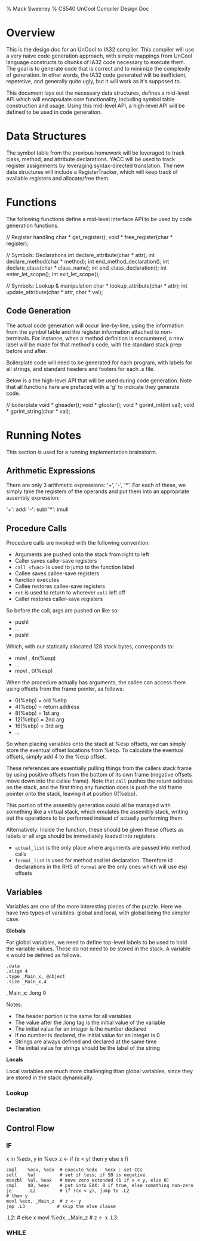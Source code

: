 % Mack Sweeney
% CS540 UnCool Compiler Design Doc

# Overview

This is the design doc for an UnCool to IA32 compiler. This compiler will use a
very naive code generation approach, with simple mappings from UnCool language
constructs to chunks of IA32 code necessary to execute them. The goal is to
generate code that is correct and to minimize the complexity of generation. In
other words, the IA32 code generated will be inefficient, repetetive, and
generally quite ugly, but it will work as it's supposed to.

This document lays out the necessary data structures, defines a mid-level API
which will encapsulate core functionality, including symbol table construction
and usage. Using this mid-level API, a high-level API will be defined to be used
in code generation.

# Data Structures

The symbol table from the previous homework will be leveraged to track class,
method, and attribute declarations. YACC will be used to track register
assignments by leveraging syntax-directed translation. The new data structures
will include a RegisterTracker, which will keep track of available registers and
allocate/free them.

# Functions

The following functions define a mid-level interface API to be used by code
generation functions.

// Register handling
char * get_register();
void * free_register(char * register);

// Symbols: Declarations
int declare_attribute(char * attr);
int declare_method(char * method);
int end_method_declaration();
int declare_class(char * class_name);
int end_class_declaration();
int enter_let_scope();
int exit_let_scope();

// Symbols: Lookup & manipulation
char * lookup_attribute(char * attr);
int update_attribute(char * attr, char * val);

## Code Generation

The actual code generation will occur line-by-line, using the information from
the symbol table and the register information attached to non-terminals. For
instance, when a method definition is encountered, a new label will be made for
that method's code, with the standard stack prep before and after.

Boilerplate code will need to be generated for each program, with labels for all
strings, and standard headers and footers for each .s file.

Below is a the high-level API that will be used during code generation. Note
that all functions here are prefaced with a 'g' to indicate they generate code.

// boilerplate
void * gheader();
void * gfooter();
void * gprint_int(int val);
void * gprint_string(char * val);

# Running Notes

This section is used for a running implementation brainstorm.

## Arithmetic Expressions

There are only 3 arithmetic expressions: '+', '-', '*'. For each of these, we
simply take the registers of the operands and put them into an appropriate
assembly expression:

'+': addl
'-': subl
'*': imull

## Procedure Calls

Procedure calls are invoked with the following convention:

*   Arguments are pushed onto the stack from right to left
*   Caller saves caller-save registers
*   `call <func>` is used to jump to the function label
*   Callee saves callee-save registers
*   function executes
*   Callee restores callee-save registers
*   `ret` is used to return to wherever `call` left off
*   Caller restores caller-save registers

So before the call, args are pushed on like so:

*   pushl <argn> 
*   ...
*   pushl <arg1>

Which, with our statically allocated 128 stack bytes, corresponds to:

*   movl <val>, 4n(%esp)
*   ...
*   movl <val>,  0(%esp)

When the procedure actually has arguments, the callee can access them using
offsets from the frame pointer, as follows:

*    0(%ebp) = old %ebp
*    4(%ebp) = return address
*    8(%ebp) = 1st arg
*   12(%ebp) = 2nd arg
*   16(%ebp) = 3rd arg
*   ...

So when placing variables onto the stack at %esp offsets, we can simply store
the eventual offset locations from %ebp. To calculate the eventual offsets,
simply add 4 to the %esp offset.

These references are essentially pulling things from the callers stack frame by
using positive offsets from the bottom of its own frame (negative offsets move
down into the callee frame). Note that `call` pushes the return address on the
stack, and the first thing any function does is push the old frame pointer onto
the stack, leaving it at position 0(%ebp).

This portion of the assembly generation could all be managed with something like
a virtual stack, which emulates the assembly stack, writing out the operations
to be performed instead of actually performing them.

Alternatively:
Inside the function, these should be given these offsets as labels or all args
should be immediately loaded into registers.

*   `actual_list` is the only place where arguments are passed into method calls
*   `formal_list` is used for method and let declaration. Therefore id
    declarations in the RHS of `formal` are the only ones which will use esp
    offsets

## Variables

Variables are one of the more interesting pieces of the puzzle. Here we have two
types of varaibles: global and local, with global being the simpler case.

**Globals**

For global variables, we need to define top-level labels to be used to hold the
variable values. These do not need to be stored in the stack. A variable x would
be defined as follows.

	.data
	.align 4
	.type _Main_x, @object
	.size _Main_x,4
_Main_x:
	.long 0

Notes:

*   The header portion is the same for all variables
*   The value after the .long tag is the initial value of the variable
*   The initial value for an integer is the number declared
*   If no number is declared, the initial value for an integer is 0
*   Strings are always defined and declared at the same time
*   The initial value for strings should be the label of the string

**Locals**

Local variables are much more challenging than global variables, since they are
stored in the stack dynamically.

### Lookup

### Declaration

## Control Flow

### IF

x in %edx, y in %ecx
z <- if (x < y) then y else x fi

    cmpl    %ecx, %edx  # execute %edx - %ecx : set CCs
    setl    %al         # set if less; if SB is negative
    movzbl  %al, %eax   # move zero extended (1 if x < y, else 0)
    cmpl    $0, %eax    # put into EAX: 0 if true, else something non-zero
    je      .L2         # if !(x < y), jump to .L2
    # then y
    movl %ecx, _Main_z  # z <- y
    jmp .L3            # skip the else clause
.L2:
    # else x
    movl %edx, _Main_z  # z <- x
.L3:

### WHILE
